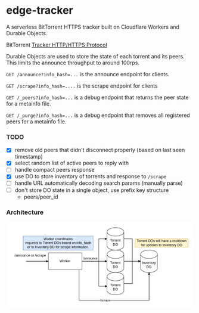 # edge-tracker
A serverless BitTorrent HTTPS tracker built on Cloudflare Workers and Durable Objects.

BitTorrent [Tracker HTTP/HTTPS Protocol](https://wiki.theory.org/index.php/BitTorrentSpecification#Tracker_HTTP.2FHTTPS_Protocol)

Durable Objects are used to store the state of each torrent and its peers. This limits the announce throughput to around 100rps.


`GET /announce?info_hash=...` is the announce endpoint for clients.

`GET /scrape?info_hash=....` is the scrape endpoint for clients

`GET /_peers?info_hash=...` is a debug endpoint that returns the peer state for a metainfo file.

`GET /_purge?info_hash=...` is a debug endpoint that removes all registered peers for a metainfo file.


### TODO
- [x] remove old peers that didn't disconnect properly (based on last seen timestamp)
- [x] select random list of active peers to reply with
- [ ] handle compact peers response
- [x] use DO to store inventory of torrents and response to `/scrape`
- [ ] handle URL automatically decoding search params (manually parse)
- [ ] don't store DO state in a single object, use prefix key structure
  - peers/peer_id
### Architecture

![diagram](edge-tracker.drawio.png)
